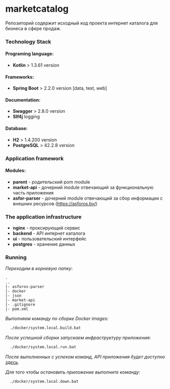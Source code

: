 # marketcatalog

Репозиторий содержит исходный код проекта интернет каталога для бизнеса в сфере продаж. 

### Technology Stack

#### Programing language: 
- **Kotlin** > 1.3.61 version

#### Frameworks:
- **Spring Boot** > 2.2.0 version [data, test, web]

#### Documentation:
- **Swagger** > 2.8.0 version
- **Slf4j** logging

#### Database:
- **H2** > 1.4.200 version
- **PostgreSQL** > 42.2.8 version

### Application framework

#### Modules:

- **parent** - родительский pom module
- **market-api** - дочерний module отвечающий за функциональную часть приложения
- **asfor-parser** - дочерний module отвечающий за сбор информации с внешних ресурсов (https://asforos.by/)

### The application infrastructure

- **nginx** - проксирующий сервис
- **backend** - API интернет каталога
- **ui** - пользовательский интерфейс
- **postgres** - хранение данных

### Running

*Переходим в корневую папку*:

```
.
..
|- asforos-parser 
|- docker
|- json
|- market-api
|- .gitignore
|- pom.xml
```
*Выполняем команду по сборке Docker images:*

```cmd
  ./docker/system.local.build.bat
```

*После успешной сборки запускаем инфраструктуру приложения:*

```cmd
  ./docker/system.local.run.bat
```

*После выполненных с успехом команд, API приложения будет доступно [здесь](http://localhost:8080/api).* 

*Для того чтобы остановить приложение выполните команду:*

```cmd
  ./docker/system.local.down.bat
```
